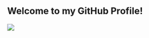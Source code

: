 ## Welcome to my GitHub Profile!
<img src="https://cdn.jsdelivr.net/gh/devicons/devicon@latest/icons/javascript/javascript-original.svg">
